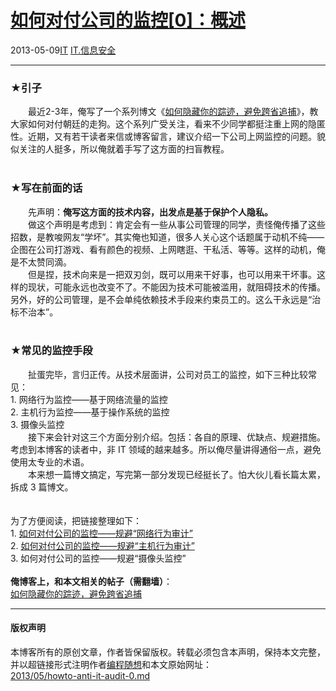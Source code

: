 <!DOCTYPE html>
<html xmlns="http://www.w3.org/1999/xhtml" xml:lang="zh-CN">
<head>
<meta http-equiv="Content-Type" content="text/html; charset=utf-8" />
<meta name="generator" content="Python script by program.think@gmail.com" />
<meta name="provider" content="program-think.blogspot.com" />
<link type="text/css" rel="stylesheet" href="../../css/program-think.css" />
<title>如何对付公司的监控[0]：概述 - 编程随想的博客</title>
</head>
<body>
<div id="main" style="width:100%;">
<h1><a href="../../index.md" title="回到首页">如何对付公司的监控[0]：概述</a></h1>
<div class="post-info"><span class="date-header">2013-05-09</span><a href="../../tags/IT.md" class="tag">IT</a> <a href="../../tags/IT.E4BFA1E681AFE5AE89E585A8.md" class="tag">IT.信息安全</a> </div>
<hr>
<div class="post">
<h3>★引子</h3>&#12288;&#12288;最近2-3年，俺写了一个系列博文《<a href="../../2010/04/howto-cover-your-tracks-0.md">如何隐藏你的踪迹，避免跨省追捕</a>》，教大家如何对付朝廷的走狗。这个系列广受关注，看来不少同学都挺注重上网的隐匿性。近期，又有若干读者来信或博客留言，建议介绍一下公司上网监控的问题。貌似关注的人挺多，所以俺就着手写了这方面的扫盲教程。<a name='more'></a><!--program-think--><br /><br /><h3>★写在前面的话</h3>&#12288;&#12288;先声明：<b>俺写这方面的技术内容，出发点是基于保护个人隐私。</b><br />&#12288;&#12288;做这个声明是考虑到：肯定会有一些从事公司管理的同学，责怪俺传播了这些招数，是教唆网友“学坏”。其实俺也知道，很多人关心这个话题属于动机不纯——企图在公司打游戏、看有颜色的视频、上网瞎逛、干私活、等等。这样的动机，俺是不太赞同滴。<br />&#12288;&#12288;但是捏，技术向来是一把双刃剑，既可以用来干好事，也可以用来干坏事。这样的现状，可能永远也改变不了。不能因为技术可能被滥用，就阻碍技术的传播。另外，好的公司管理，是不会单纯依赖技术手段来约束员工的。这么干永远是“治标不治本”。<br /><br /><h3>★常见的监控手段</h3>&#12288;&#12288;扯蛋完毕，言归正传。从技术层面讲，公司对员工的监控，如下三种比较常见：<br />1. 网络行为监控——基于网络流量的监控<br />2. 主机行为监控——基于操作系统的监控<br />3. 摄像头监控<br />&#12288;&#12288;接下来会针对这三个方面分别介绍。包括：各自的原理、优缺点、规避措施。考虑到本博客的读者中，非 IT 领域的越来越多。所以俺尽量讲得通俗一点，避免使用太专业的术语。<br />&#12288;&#12288;本来想一篇博文搞定，写完第一部分发现已经挺长了。怕大伙儿看长篇太累，拆成 3 篇博文。<br /><br /><a name="index"> </a><br />为了方便阅读，把链接整理如下：<br />1. <a href="../../2013/05/howto-anti-it-audit-1.md">如何对付公司的监控——规避“网络行为审计”</a><br />2. <a href="../../2013/05/howto-anti-it-audit-2.md">如何对付公司的监控——规避“主机行为审计”</a><br />3. 如何对付公司的监控——规避“摄像头监控”<br /><br /><b>俺博客上，和本文相关的帖子（需翻墙）</b>：<br /><a href="../../2010/04/howto-cover-your-tracks-0.md">如何隐藏你的踪迹，避免跨省追捕</a><div class="blogger-post-footer">
</div>
<hr>
<div class="copyright">
<h4>版权声明</h4>
本博客所有的原创文章，作者皆保留版权。转载必须包含本声明，保持本文完整，并以超链接形式注明作者<a href="mailto:program.think@gmail.com">编程随想</a>和本文原始网址：<br>
<a href="2013/05/howto-anti-it-audit-0.md">2013/05/howto-anti-it-audit-0.md</a>
</div>
</div>
</body>
</html>
